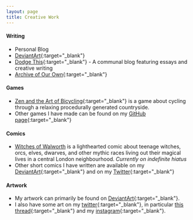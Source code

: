 ```yaml
---
layout: page
title: Creative Work
---
```


#### Writing
- Personal Blog
- [DeviantArt](https://www.deviantart.com/will2bill/gallery/50931193/writing){:target="_blank"} 
- [Dodge This](http://will2bill.blogspot.com/){:target="_blank"} - A communal blog featuring essays and creative writing 
- [Archive of Our Own](https://archiveofourown.org/users/will2bill/works){:target="_blank"}

#### Games
- [Zen and the Art of Bicycling](https://will2bill.itch.io/zen-and-the-art-of-bicycling){:target="_blank"} is a game 
about cycling through a relaxing procedurally generated countryside. 
- Other games I have made can be found on my 
[GitHub page](https://github.com/will2bill?utf8=%E2%9C%93&tab=repositories&q=game){:target="_blank"}

#### Comics
- [Witches of Walworth](https://tapas.io/series/Witches-of-Walworth) is a lighthearted comic about teenage witches, orcs, 
elves, dwarves, and other mythic races living out their magical lives in a central London neighbourhood. 
_Currently on indefinite hiatus_
- Other short comics I have written are available on my [DeviantArt](https://www.deviantart.com/will2bill/gallery/72447718/comics){:target="_blank"}
and on my [Twitter](https://twitter.com/will2bill/status/1171901412697096193){:target="_blank"}

#### Artwork
- My artwork can primarily be found on [DeviantArt](https://www.deviantart.com/will2bill/gallery){:target="_blank"}.
- I also have some art on my [twitter](https://twitter.com/will2bill/media){:target="_blank"}, in particular 
[this thread](https://twitter.com/will2bill/status/1171901412697096193){:target="_blank"} and my 
[instagram](https://www.instagram.com/will42bill/){:target="_blank"}. 